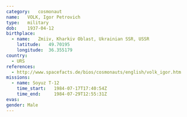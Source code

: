 ```yaml
---
category:	cosmonaut
name:	VOLK, Igor Petrovich 
type:	military
dob:	1937-04-12
birthplace:
  - name:	Zmiiv, Kharkiv Oblast, Ukrainian SSR, USSR
    latitude:	49.70195
    longitude:	36.355179
country:
  - URS
references:
  - http://www.spacefacts.de/bios/cosmonauts/english/volk_igor.htm
missions:
  - name: Soyuz T-12
    time_start:   1984-07-17T17:40:54Z
    time_end:     1984-07-29T12:55:31Z
evas:
gender:	Male
---
```

